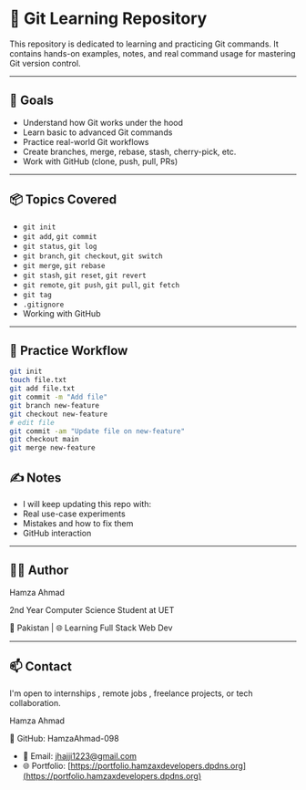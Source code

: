 # 🧠 Git Learning Repository

This repository is dedicated to learning and practicing Git commands. It contains hands-on examples, notes, and real command usage for mastering Git version control.

---

## 🚀 Goals

- Understand how Git works under the hood
- Learn basic to advanced Git commands
- Practice real-world Git workflows
- Create branches, merge, rebase, stash, cherry-pick, etc.
- Work with GitHub (clone, push, pull, PRs)

---

## 📦 Topics Covered

- `git init`
- `git add`, `git commit`
- `git status`, `git log`
- `git branch`, `git checkout`, `git switch`
- `git merge`, `git rebase`
- `git stash`, `git reset`, `git revert`
- `git remote`, `git push`, `git pull`, `git fetch`
- `git tag`
- `.gitignore`
- Working with GitHub

---

## 🧪 Practice Workflow

```bash
git init
touch file.txt
git add file.txt
git commit -m "Add file"
git branch new-feature
git checkout new-feature
# edit file
git commit -am "Update file on new-feature"
git checkout main
git merge new-feature
```
## ✍️ Notes

- I will keep updating this repo with:
- Real use-case experiments
- Mistakes and how to fix them
- GitHub interaction

---

## 🧑‍💻 Author

Hamza Ahmad

2nd Year Computer Science Student at UET

📍 Pakistan | 🌐 Learning Full Stack Web Dev

---

## 📫 Contact

I'm open to internships , remote jobs , freelance projects, or tech collaboration.

Hamza Ahmad

🔗 GitHub: HamzaAhmad-098

- 📧 Email: [jhajji1223@gmail.com](mailto:jhajji1223@gmail.com)
- 🌐 Portfolio: [https://portfolio.hamzaxdevelopers.dpdns.org](https://portfolio.hamzaxdevelopers.dpdns.org) 
